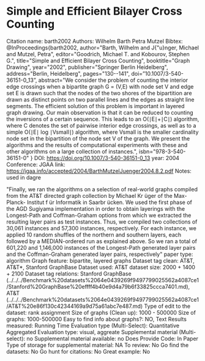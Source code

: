 # Simple and Efficient Bilayer Cross Counting

Citation name: barth2002
Authors: Wilhelm Barth Petra Mutzel
Bibtex: @InProceedings{barth2002,
author="Barth, Wilhelm
and J{\"u}nger, Michael
and Mutzel, Petra",
editor="Goodrich, Michael T.
and Kobourov, Stephen G.",
title="Simple and Efficient Bilayer Cross Counting",
booktitle="Graph Drawing",
year="2002",
publisher="Springer Berlin Heidelberg",
address="Berlin, Heidelberg",
pages="130--141",
doi=”10.1007/3-540-36151-0_13”,
abstract="We consider the problem of counting the interior edge crossings when a bipartite graph G = (V,E) with node set V and edge set E is drawn such that the nodes of the two shores of the bipartition are drawn as distinct points on two parallel lines and the edges as straight line segments. The efficient solution of this problem is important in layered graph drawing. Our main observation is that it can be reduced to counting the inversions of a certain sequence. This leads to an O(∣E∣+∣C∣) algorithm, where C denotes the set of pairwise interior edge crossings, as well as to a simple O(∣E∣ log ∣Vsmall∣) algorithm, where Vsmall is the smaller cardinality node set in the bipartition of the node set V of the graph. We present the algorithms and the results of computational experiments with these and other algorithms on a large collection of instances.",
isbn="978-3-540-36151-0"
}
DOI: https://doi.org/10.1007/3-540-36151-0_13
year: 2004
Conference: JGAA
link: https://jgaa.info/accepted/2004/BarthMutzelJuenger2004.8.2.pdf
Notes: used in dagre

"Finally, we ran the algorithms on a selection of real-world graphs compiled
from the AT&T directed graph collection by Michael Kr ̈uger of the Max-Planck-
Institut f ̈ur Informatik in Saarbr ̈ucken. We used the first phase of the AGD
Sugiyama implementation in order to obtain layerings with the Longest-Path
and Coffman-Graham options from which we extracted the resulting layer pairs
as test instances. Thus, we compiled two collections of 30,061 instances and
57,300 instances, respectively. For each instance, we applied 10 random shuffles
of the northern and southern layers, each followed by a MEDIAN-ordered run
as explained above. So we ran a total of 601,220 and 1,146,000 instances of the
Longest-Path generated layer pairs and the Coffman-Graham generated layer
pairs, respectively"
paper type: algorithm
Graph feature: bipartite, layered graphs
Dataset tag clean: AT&T, AT&T*, Stanford GraphBase
Dataset used: AT&T
dataset size: 2000 + 1400 + 2100
Dataset tag relations: Stanford GraphBase (../../../Benchmark%20datasets%2064e0439269f9497799025562a4087ce1/Stanford%20GraphBase%20effff4b40e9d4a79b6f33825ccca7401.md), AT&T (../../../Benchmark%20datasets%2064e0439269f9497799025562a4087ce1/AT&T%20e86f130c42344169a9d75a61abc7e487.md)
Type of edit to the dataset: rank assignment
Size of graphs (Clean up): 1000 - 500000
Size of graphs: 1000-500000
Easy to find info about graphs?: NO, Text
Results measured: Running Time
Evaluation type (Multi-Select): Quantitative Aggregated
Evaluation type: visual, aggreate
Supplemental material (Multi-select): no
Supplemental material available: no
Does Provide Code: In Paper
Type of storage for supplemental material: NA
To review: No
Go find the datasets: No
Go hunt for citations: No
Great example: No
